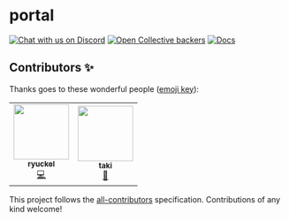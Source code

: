 # portal

[![Chat with us on Discord](https://img.shields.io/badge/chat-Discord-blueViolet.svg)](https://discord.gg/xCRqdUU)
[![Open Collective backers](https://img.shields.io/badge/accounting-OpenCollective-brown.svg)](https://opencollective.com/baby-degu)
[![Docs](https://img.shields.io/badge/docs-website-yellow.svg)](https://babydegu.com)

## Contributors ✨

Thanks goes to these wonderful people ([emoji key](https://allcontributors.org/docs/en/emoji-key)):

<!-- ALL-CONTRIBUTORS-LIST:START - Do not remove or modify this section -->
<!-- prettier-ignore-start -->
<!-- markdownlint-disable -->
<table>
  <tr>
    <td align="center"><a href="https://peaceful-mcclintock-c87ee2.netlify.app/"><img src="https://avatars0.githubusercontent.com/u/36391432?v=4" width="100px;" alt=""/><br /><sub><b>ryuckel</b></sub></a><br /><a href="https://github.com/baby-degu/portal/commits?author=ryuckel" title="Code">💻</a></td>
    <td align="center"><a href="https://github.com/nottakis"><img src="https://avatars2.githubusercontent.com/u/14342458?v=4" width="100px;" alt=""/><br /><sub><b>taki</b></sub></a><br /><a href="#ideas-nottakis" title="Ideas, Planning, & Feedback">🤔</a></td>
  </tr>
</table>

<!-- markdownlint-enable -->
<!-- prettier-ignore-end -->
<!-- ALL-CONTRIBUTORS-LIST:END -->

This project follows the [all-contributors](https://github.com/all-contributors/all-contributors) specification. Contributions of any kind welcome!
